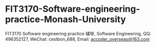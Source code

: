 # FIT3170-Software-engineering-practice-Monash-University
FIT3170 Software engineering practice 辅导, Software Engineering, QQ: 496352127, WeChat: cestbon_688, Email: accoder_overseas@163.com
